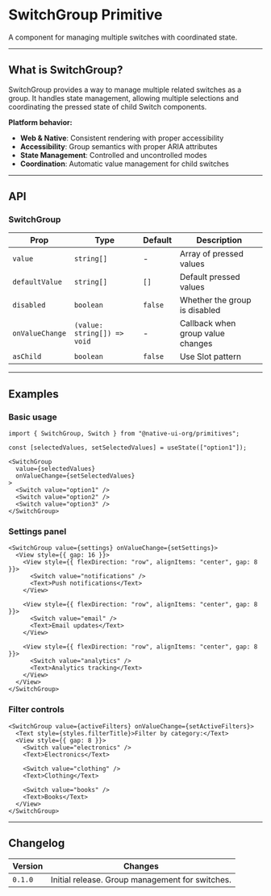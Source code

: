 # SwitchGroup Primitive

A component for managing multiple switches with coordinated state.

---

## What is SwitchGroup?

SwitchGroup provides a way to manage multiple related switches as a group. It handles state management, allowing multiple selections and coordinating the pressed state of child Switch components.

**Platform behavior:**
- **Web & Native**: Consistent rendering with proper accessibility
- **Accessibility**: Group semantics with proper ARIA attributes
- **State Management**: Controlled and uncontrolled modes
- **Coordination**: Automatic value management for child switches

---

## API

### SwitchGroup

| Prop            | Type                        | Default | Description                                    |
|-----------------|-----------------------------|---------|------------------------------------------------|
| `value`         | `string[]`                  | -       | Array of pressed values                         |
| `defaultValue`  | `string[]`                  | `[]`    | Default pressed values                          |
| `disabled`      | `boolean`                   | `false` | Whether the group is disabled                   |
| `onValueChange` | `(value: string[]) => void` | -       | Callback when group value changes              |
| `asChild`       | `boolean`                   | `false` | Use Slot pattern                               |

---

## Examples

### Basic usage

```tsx
import { SwitchGroup, Switch } from "@native-ui-org/primitives";

const [selectedValues, setSelectedValues] = useState(["option1"]);

<SwitchGroup 
  value={selectedValues} 
  onValueChange={setSelectedValues}
>
  <Switch value="option1" />
  <Switch value="option2" />
  <Switch value="option3" />
</SwitchGroup>
```

### Settings panel

```tsx
<SwitchGroup value={settings} onValueChange={setSettings}>
  <View style={{ gap: 16 }}>
    <View style={{ flexDirection: "row", alignItems: "center", gap: 8 }}>
      <Switch value="notifications" />
      <Text>Push notifications</Text>
    </View>
    
    <View style={{ flexDirection: "row", alignItems: "center", gap: 8 }}>
      <Switch value="email" />
      <Text>Email updates</Text>
    </View>
    
    <View style={{ flexDirection: "row", alignItems: "center", gap: 8 }}>
      <Switch value="analytics" />
      <Text>Analytics tracking</Text>
    </View>
  </View>
</SwitchGroup>
```

### Filter controls

```tsx
<SwitchGroup value={activeFilters} onValueChange={setActiveFilters}>
  <Text style={styles.filterTitle}>Filter by category:</Text>
  <View style={{ gap: 8 }}>
    <Switch value="electronics" />
    <Text>Electronics</Text>
    
    <Switch value="clothing" />
    <Text>Clothing</Text>
    
    <Switch value="books" />
    <Text>Books</Text>
  </View>
</SwitchGroup>
```

---

## Changelog

| Version | Changes                                    |
|---------|--------------------------------------------|
| `0.1.0` | Initial release. Group management for switches. |
